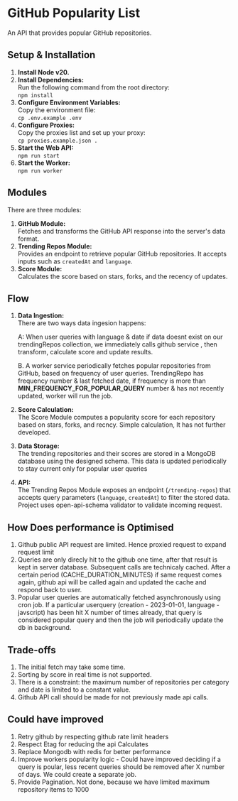 # GitHub Popularity List

An API that provides popular GitHub repositories.

## Setup & Installation

1. **Install Node v20.**
2. **Install Dependencies:**  
   Run the following command from the root directory:  
   `npm install`
3. **Configure Environment Variables:**  
   Copy the environment file:  
   `cp .env.example .env`
4. **Configure Proxies:**  
   Copy the proxies list and set up your proxy:  
   `cp proxies.example.json .`
5. **Start the Web API:**  
   `npm run start`
6. **Start the Worker:**  
   `npm run worker`

## Modules

There are three modules:

1. **GitHub Module:**  
   Fetches and transforms the GitHub API response into the server's data format.
2. **Trending Repos Module:**  
   Provides an endpoint to retrieve popular GitHub repositories. It accepts inputs such as `createdAt` and `language`.
3. **Score Module:**  
   Calculates the score based on stars, forks, and the recency of updates.

## Flow

1. **Data Ingestion:**  
   There are two ways data ingesion happens:

   A: When user queries with language & date if data doesnt exist on our trendingRepos collection, we immediately calls github service , then transform, calculate score and update results.

   B. A worker service periodically fetches popular repositories from GitHub, based on frequency of user queries. TrendingRepo has frequency number & last fetched date, if frequency is more than **MIN_FREQUENCY_FOR_POPULAR_QUERY** number  & has not recently updated, worker will run the job.

2. **Score Calculation:**  
   The Score Module computes a popularity score for each repository based on stars, forks, and recncy. Simple calculation, It has not further developed.

3. **Data Storage:**  
   The trending repositories and their scores are stored in a MongoDB database using the designed schema. This data is updated periodically to stay current only for popular user queries

4. **API:**  
   The Trending Repos Module exposes an endpoint (`/trending-repos`) that accepts query parameters (`language`, `createdAt`) to filter the stored data. Project uses open-api-schema validator to validate incoming request.

## How Does performance is Optimised

1. Github public API request are limited. Hence proxied request to expand request limit
2. Queries are only direcly hit to the github one time, after that result is kept in server database. Subsequent calls are technicaly cached.  After a certain period (CACHE_DURATION_MINUTES) if same request comes again, github api will be called again and updated the cache and respond back to user.
3. Popular user queries are automatically fetched asynchronously using cron job. If a particular userquery (creation - 2023-01-01, language - javscript) has been hit X number of times already, that query is considered popular query and then the job will periodically update the db in background.


## Trade-offs

1. The initial fetch may take some time.
2. Sorting by score in real time is not supported.
3. There is a constraint: the maximum number of repositories per category and date is limited to a constant value.
4. Github API call should be made for not previously made api calls.


## Could have improved

1. Retry github by respecting github rate limit headers
2. Respect Etag for reducing the api Calculates
3. Replace Mongodb with redis for better performance
4. Improve workers popularity logic - Could have improved deciding if a query is poular, less recent queries should be removed after X number of days. We could  create a separate job.
5. Provide Pagination. Not done, because we have limited maximum repository items to 1000 
